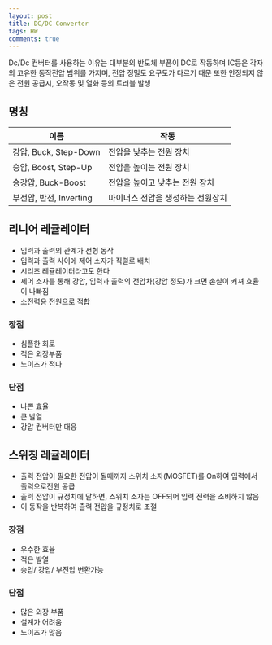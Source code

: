 ```yaml
---
layout: post
title: DC/DC Converter
tags: HW
comments: true
---
```


Dc/Dc 컨버터를 사용하는 이유는 대부분의 반도체 부품이 DC로 작동하며 IC등은 각자의 고유한 동작전압 범위를 가지며, 전압 정밀도 요구도가 다르기 때문 또한 안정되지 않은 전원 공급시, 오작동 및 열화 등의 트러블 발생

## 명칭

| 이름                    | 작동                              |
| ----------------------- | --------------------------------- |
| 강압, Buck, Step-Down   | 전압을 낮추는 전원 장치           |
| 승압,  Boost, Step-Up   | 전압을 높이는 전원 장치           |
| 승강압, Buck-Boost      | 전압을 높이고 낮추는 전원 장치    |
| 부전압, 반전, Inverting | 마이너스 전압을 생성하는 전원장치 |

## 리니어 레귤레이터

- 입력과 출력의 관계가 선형 동작
- 입력과 출력 사이에 제어 소자가 직렬로 배치
- 시리즈 레귤레이터라고도 한다
- 제어 소자를 통해 강압, 입력과 출력의 전압차(강압 정도)가 크면 손실이 커져 효율이 나빠짐
- 소전력용 전원으로 적합

### 장점

- 심플한 회로
- 적은 외장부품
- 노이즈가 적다

### 단점

- 나쁜 효율
- 큰 발열
- 강압 컨버터만 대응

### 

## 스위칭 레귤레이터

- 출력 전압이 필요한 전압이 될때까지 스위치 소자(MOSFET)를 On하여 입력에서 출력으로전원 공급
- 출력 전압이 규정치에 달하면, 스위치 소자는 OFF되어 입력 전력을 소비하지 않음
- 이 동작을 반복하여 출력 전압을 규정치로 조절

### 장점

- 우수한 효율
- 적은 발열
- 승압/ 강압/ 부전압 변환가능

### 단점

- 많은 외장 부품
- 설계가 어려움
- 노이즈가 많음